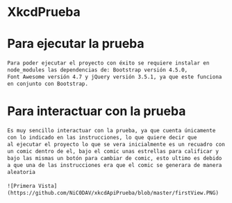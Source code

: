 # XkcdPrueba
# Para ejecutar la prueba
    Para poder ejecutar el proyecto con éxito se requiere instalar en node_modules las dependencias de: Bootstrap versión 4.5.0,
    Font Awesome versión 4.7 y jQuery versión 3.5.1, ya que este funciona en conjunto con Bootstrap.

# Para interactuar con la prueba
    Es muy sencillo interactuar con la prueba, ya que cuenta únicamente con lo indicado en las instrucciones, lo que quiere decir que 
    al ejecutar el proyecto lo que se vera inicialmente es un recuadro con un comic dentro de el, bajo el comic unas estrellas para calificar y bajo las mismas un botón para cambiar de comic, esto ultimo es debido a que una de las instrucciones era que el comic se generara de manera aleatoria

    ![Primera Vista](https://github.com/NiC0DAV/xkcdApiPrueba/blob/master/firstView.PNG)
